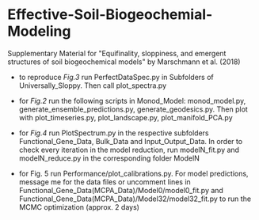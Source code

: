 # Effective-Soil-Biogeochemial-Modeling
Supplementary Material for "Equifinality, sloppiness, and emergent structures of soil biogeochemical models" by Marschmann et al. (2018)

* to reproduce *Fig.3* run PerfectDataSpec.py in Subfolders of Universally_Sloppy. Then call plot_spectra.py

* for *Fig.2* run the following scripts in Monod_Model: monod_model.py, generate_ensemble_predictions.py, generate_geodesics.py. Then plot with plot_timeseries.py, plot_landscape.py, plot_manifold_PCA.py

* for *Fig.4* run PlotSpectrum.py in the respective subfolders Functional_Gene_Data, Bulk_Data and Input_Output_Data. In order to check every iteration in the model reduction, run modelN_fit.py and modelN_reduce.py in the corresponding folder ModelN

* for Fig. 5 run Performance/plot_calibrations.py. For model predictions, message me for the data files or uncomment lines in Functional_Gene_Data(MCPA_Data)/Model0/model0_fit.py and Functional_Gene_Data(MCPA_Data)/Model32/model32_fit.py to run the MCMC optimization (approx. 2 days)
